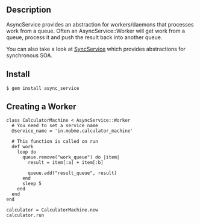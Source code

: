 
## Description

AsyncService provides an abstraction for workers/daemons that processes work from a queue. Often an AsyncService::Worker will get work from a queue, process it and push the result back into another queue.

You can also take a look at [SyncService](https://github.com/mobmewireless/sync_service) which provides abstractions for synchronous SOA.

## Install

    $ gem install async_service

## Creating a Worker

    class CalculatorMachine < AsyncService::Worker
      # You need to set a service name
      @service_name = 'in.mobme.calculator_machine'

      # This function is called on run
      def work
        loop do
          queue.remove("work_queue") do |item|
            result = item[:a] + item[:b]

            queue.add("result_queue", result)
          end
          sleep 5
        end
      end
    end

    calculator = CalculatorMachine.new
    calculator.run

